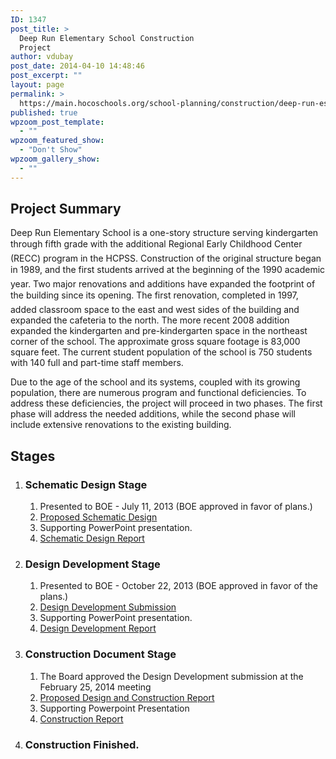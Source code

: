 ```yaml
---
ID: 1347
post_title: >
  Deep Run Elementary School Construction
  Project
author: vdubay
post_date: 2014-04-10 14:48:46
post_excerpt: ""
layout: page
permalink: >
  https://main.hocoschools.org/school-planning/construction/deep-run-es/
published: true
wpzoom_post_template:
  - ""
wpzoom_featured_show:
  - "Don't Show"
wpzoom_gallery_show:
  - ""
---
```

<h2>Project Summary</h2>

<p>Deep Run Elementary School is a one-story structure serving kindergarten through fifth grade with the additional Regional Early Childhood Center (RECC) program in the HCPSS. Construction of the original structure began in 1989, and the first students arrived at the beginning of the 1990 academic year. Two major renovations and additions have expanded the footprint of the building since its opening. The first renovation, completed in 1997, added classroom space to the east and west sides of the building and expanded the cafeteria to the north. The more recent 2008 addition expanded the kindergarten and pre-kindergarten space in the northeast corner of the school. The approximate gross square footage is 83,000 square feet. The current student population of the school is 750 students with 140 full and part-time staff members.</p>

<p>Due to the age of the school and its systems, coupled with its growing population, there are numerous program and functional deficiencies. To address these deficiencies, the project will proceed in two phases. The first phase will address the needed additions, while the second phase will include extensive renovations to the existing building.</p>

<h2>Stages</h2>

<div class="t">
<ol class="timeline">

<li class="tl-node">
<h3>Schematic Design Stage</h3>
<ol>
  <li>Presented to BOE - July 11, 2013 (BOE approved in favor of plans.)</li>
  <li><a href="/f/schoolplanning/DRESpptSD.pdf">Proposed Schematic Design</a></li>
  <li> Supporting PowerPoint presentation.</li>
  <li><a href="/f/schoolplanning/DRESSDreport.pdf">Schematic Design Report</a></li>
</ol>
</li>

<li class="tl-node">
<h3>Design Development Stage</h3>
<ol>
  <li>Presented to BOE - October 22, 2013 (BOE approved in favor of the plans.)</li>
  <li><a href="/f/schoolplanning/DRESdesignsub.pdf">Design Development Submission</a></li>
  <li> Supporting PowerPoint presentation.</li>
  <li><a href="/f/schoolplanning/DRESDDpptreport.pdf">Design Development Report</a></li>
</ol>
</li>

<li class="tl-node last">
<h3>Construction Document Stage</h3>
<ol>
      <li>The Board approved the Design Development submission at the February 25, 2014 meeting</li>
      <li><a href="/f/schoolplanning/2014-deep-run-construction-document-report.pdf">Proposed Design and Construction Report</a></li>
      <li>Supporting Powerpoint Presentation</li>
      <li><a href="/f/schoolplanning/2014-deep-run-construction-document-presentation.pdf">Construction Report</a></li>
      </ol>
</li>

<li class="tl-node last">
<h3>Construction Finished.</h3>
</li>
</ol>
</div>